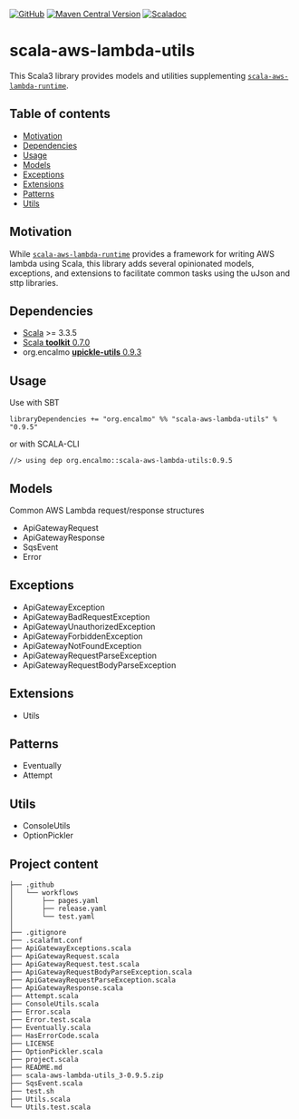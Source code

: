 <a href="https://github.com/encalmo/scala-aws-lambda-utils">![GitHub](https://img.shields.io/badge/github-%23121011.svg?style=for-the-badge&logo=github&logoColor=white)</a> <a href="https://central.sonatype.com/artifact/org.encalmo/scala-aws-lambda-utils_3" target="_blank">![Maven Central Version](https://img.shields.io/maven-central/v/org.encalmo/scala-aws-lambda-utils_3?style=for-the-badge)</a> <a href="https://encalmo.github.io/scala-aws-lambda-utils/scaladoc/org/encalmo/lambda.html" target="_blank"><img alt="Scaladoc" src="https://img.shields.io/badge/docs-scaladoc-red?style=for-the-badge"></a>

# scala-aws-lambda-utils

This Scala3 library provides models and utilities supplementing [`scala-aws-lambda-runtime`](https://github.com/encalmo/scala-aws-lambda-runtime).

## Table of contents

- [Motivation](#motivation)
- [Dependencies](#dependencies)
- [Usage](#usage)
- [Models](#models)
- [Exceptions](#exceptions)
- [Extensions](#extensions)
- [Patterns](#patterns)
- [Utils](#utils)

## Motivation

While [`scala-aws-lambda-runtime`](https://github.com/encalmo/scala-aws-lambda-runtime) provides a framework for writing AWS lambda using Scala, this library adds several opinionated models, exceptions, and extensions to facilitate common tasks using the uJson and sttp libraries.

## Dependencies

   - [Scala](https://www.scala-lang.org) >= 3.3.5
   - [Scala **toolkit** 0.7.0](https://github.com/scala/toolkit)
   - org.encalmo [**upickle-utils** 0.9.3](https://central.sonatype.com/artifact/org.encalmo/upickle-utils_3)

## Usage

Use with SBT

    libraryDependencies += "org.encalmo" %% "scala-aws-lambda-utils" % "0.9.5"

or with SCALA-CLI

    //> using dep org.encalmo::scala-aws-lambda-utils:0.9.5

## Models

Common AWS Lambda request/response structures

- ApiGatewayRequest
- ApiGatewayResponse
- SqsEvent
- Error

## Exceptions

- ApiGatewayException
- ApiGatewayBadRequestException
- ApiGatewayUnauthorizedException
- ApiGatewayForbiddenException
- ApiGatewayNotFoundException
- ApiGatewayRequestParseException
- ApiGatewayRequestBodyParseException

## Extensions

- Utils

## Patterns

- Eventually
- Attempt

## Utils

- ConsoleUtils
- OptionPickler



## Project content

```
├── .github
│   └── workflows
│       ├── pages.yaml
│       ├── release.yaml
│       └── test.yaml
│
├── .gitignore
├── .scalafmt.conf
├── ApiGatewayExceptions.scala
├── ApiGatewayRequest.scala
├── ApiGatewayRequest.test.scala
├── ApiGatewayRequestBodyParseException.scala
├── ApiGatewayRequestParseException.scala
├── ApiGatewayResponse.scala
├── Attempt.scala
├── ConsoleUtils.scala
├── Error.scala
├── Error.test.scala
├── Eventually.scala
├── HasErrorCode.scala
├── LICENSE
├── OptionPickler.scala
├── project.scala
├── README.md
├── scala-aws-lambda-utils_3-0.9.5.zip
├── SqsEvent.scala
├── test.sh
├── Utils.scala
└── Utils.test.scala
```